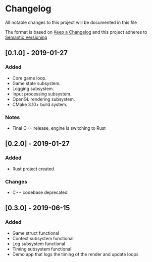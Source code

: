 # Changelog
All notable changes to this project will be documented in this file

The format is based on [Keep a Changelog](https://keepachangelog.com/en/1.0.0/)
and this project adheres to [Semantic Versioning](https://semver.org/spec/v2.0.0.html)


## [0.1.0] - 2019-01-27

### Added
- Core game loop.
- Game state subsystem.
- Logging subsystem.
- Input processing subsystem.
- OpenGL rendering subsystem.
- CMake 3.10+ build system.

### Notes
- Final C++ release, engine is switching to Rust


## [0.2.0] - 2019-01-27

### Added
- Rust project created

### Changes
- C++ codebase deprecated


## [0.3.0] - 2019-06-15

### Added
- Game struct functional
- Context subsystem functional
- Log subsystem functional
- Timing subsystem functional
- Demo app that logs the timing of the render and update loops
